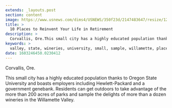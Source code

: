 ```yaml
--- 
extends: _layouts.post 
section: content 
image: https://www.usnews.com/dims4/USNEWS/350f23d/2147483647/resize/1200x%3E/quality/85/?url=http%3A%2F%2Fmedia.beam.usnews.com%2F57%2F0ebbaedcf04369c034a36a9d4ce664%2F17866FE_DA_Georgetownl_ReinventRetireSlideshow.jpg 
title: > 
  10 Places to Reinvent Your Life in Retirement 
description: > 
  Corvallis, Ore.This small city has a highly educated population thanks to Oregon State University and boasts employers including Hewlett-Packard and a government genebank.Residents can get outdoors to take advantage of the more than 200 acres of parks and sample the delights of more than a dozen wineries in the Willamette Valley. 
keywords: > 
  valley, state, wineries, university, small, sample, willamette, places, thanks, reinvent, residents, population, life, retirement 
date: 1603246450.0230412 
--- 
```

<div><p size="3" class="Heading__HeadingStyled-sc-1w5xk2o-0-p jlErET Heading-sc-1w5xk2o-1 jFucEe">Corvallis, Ore.</p><p>This small city has a highly educated population thanks to Oregon State University and boasts employers including Hewlett-Packard and a government genebank. Residents can get outdoors to take advantage of the more than 200 acres of parks and sample the delights of more than a dozen wineries in the Willamette Valley.&#13;
</p></div>